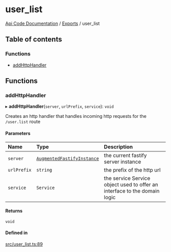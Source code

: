 # user\_list
 
[Api Code Documentation](../README.md) / [Exports](../modules.md) / user\_list

## Table of contents

### Functions

- [addHttpHandler](user_list.md#addhttphandler)

## Functions

### addHttpHandler

▸ **addHttpHandler**(`server`, `urlPrefix`, `service`): `void`

Creates an http handler that handles incoming http requests for the `/user.list` route

#### Parameters

| Name | Type | Description |
| :------ | :------ | :------ |
| `server` | [`AugmentedFastifyInstance`](../interfaces/types.AugmentedFastifyInstance.md) | the current fastify server instance |
| `urlPrefix` | `string` | the prefix of the http url |
| `service` | `Service` | the service Service object used to offer an interface to the domain logic |

#### Returns

`void`

#### Defined in

[src/user_list.ts:89](https://github.com/openkfw/TruBudget/blob/40b449a/api/src/user_list.ts#L89)
